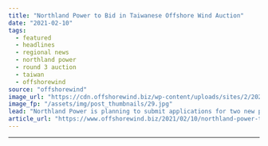 ```yaml
---
title: "Northland Power to Bid in Taiwanese Offshore Wind Auction"
date: "2021-02-10"
tags: 
  - featured
  - headlines
  - regional news
  - northland power
  - round 3 auction
  - taiwan
  - offshorewind
source: "offshorewind"
image_url: "https://cdn.offshorewind.biz/wp-content/uploads/sites/2/2021/02/10095005/Screenshot_2.jpg"
image_fp: "/assets/img/post_thumbnails/29.jpg"
lead: "Northland Power is planning to submit applications for two new proposed development sites in"
article_url: "https://www.offshorewind.biz/2021/02/10/northland-power-to-bid-in-taiwanese-offshore-wind-auction/"
---
```


---
